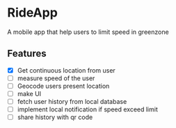 # RideApp

A mobile app that help users to limit speed in greenzone

## Features

- [x] Get continuous location from user
- [ ] measure speed of the user
- [ ] Geocode users present location
- [ ] make UI
- [ ] fetch user history from local database
- [ ] implement local notification if speed exceed limit
- [ ] share history with qr code
